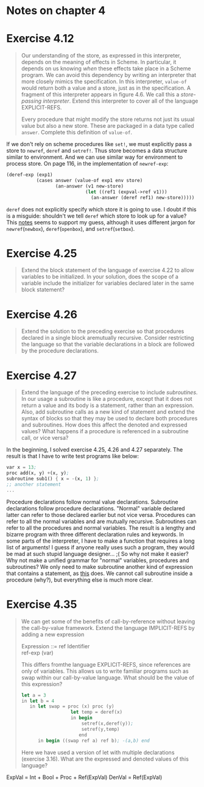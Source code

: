 Notes on chapter 4
==================

# Exercise 4.12
> Our understanding of the store, as expressed in this interpreter, depends on the
> meaning of effects in Scheme. In particular, it depends on us knowing *when*
> these effects take place in a Scheme program. We can avoid this dependency by
> writing an interpreter that more closely mimics the specification. In this
> interpreter, `value-of` would return both a value and a store, just as in the
> specification. A fragment of this interpreter appears in figure 4.6. We call
> this a *store-passing interpreter*. Extend this interpreter to cover all of the
> language EXPLICIT-REFS.
>
> Every procedure that might modify the store returns not just its usual value but
> also a new store. These are packaged in a data type called `answer`. Complete
> this definition of `value-of`.

If we don't rely on scheme procedures like `set!`, we must explicitly pass a
store to `newref`, `deref` and `setref!`. Thus store becomes a data structure
similar to environment. And we can use similar way for environment to process
store. On page 116, in the implementation of `newref-exp`:

``` scheme
(deref-exp (exp1)
           (cases answer (value-of exp1 env store)
                  (an-answer (v1 new-store)
                             (let ((ref1 (expval->ref v1)))
                               (an-answer (deref ref1) new-store)))))
```

 `deref` does not explicitly specify which store it is going to use. I doubt if
 this is a misguide: shouldn't we tell `deref` which store to look up for a
 value? This
 [notes](https://cs.brown.edu/courses/cs173/2003/Textbook/2003-10-10.pdf) seems
 to support my guess, although it uses different jargon for `newref`(`newbox`),
 `deref`(`openbox`), and `setref`(`setbox`).

# Exercise 4.25
> Extend the block statement of the language of exercise 4.22 to allow variables
> to be initialized. In your solution, does the scope of a variable include the
> initializer for variables declared later in the same block statement?

# Exercise 4.26
> Extend the solution to the preceding exercise so that procedures declared in a
> single block aremutually recursive. Consider restricting the language so that
> the variable declarations in a block are followed by the procedure declarations.
 
# Exercise 4.27
> Extend the language of the preceding exercise to include *subroutines*. In our
> usage a subroutine is like a procedure, except that it does not return a value
> and its body is a statement, rather than an expression. Also, add subroutine
> calls as a new kind of statement and extend the syntax of blocks so that they
> may be used to declare both procedures and subroutines. How does this affect the
> denoted and expressed values? What happens if a procedure is referenced in a
> subroutine call, or vice versa?

In the beginning, I solved exercise 4.25, 4.26 and 4.27 separately. The result
is that I have to write test programs like below:
  
``` scheme
var x = 13;
proc add(x, y) +(x, y);
subroutine sub1() { x = -(x, 1) };
;; another statement
...
```

Procedure declarations follow normal value declarations. Subroutine declarations
follow procedure declarations. "Normal" variable declared latter can refer to
those declared earlier but not vice versa. Procedures can refer to all the
normal variables and are mutually recursive. Subroutines can refer to all the
procedures and normal variables. The result is a lengthy and bizarre program
with three different declaration rules and keywords. In some parts of the
interpreter, I have to make a function that requires a long list of arguments! I
guess if anyone really uses such a program, they would be mad at such stupid
language designer... ;( So why not make it easier? Why not make a unified
grammar for "normal" variables, procedures and subroutines? We only need to make
subroutine another kind of expression that contains a statement, as
[this](https://github.com/EFanZh/EOPL-Exercises/blob/master/solutions/exercise-4.27.rkt#L39)
does. We cannot call subroutine inside a procedure (why?), but everything else
is much more clear.

# Exercise 4.35

> We can get some of the benefits of call-by-reference without leaving
> the call-by-value framework. Extend the language IMPLICIT-REFS by adding a
> new expression
>
> Expression ::= ref Identifier<br/>
>                ref-exp (var)
>
> This differs fromthe language EXPLICIT-REFS, since references are only of variables.
> This allows us to write familiar programs such as swap within our call-by-value language.
> What should be the value of this expression?
>
> ``` scheme
> let a = 3
> in let b = 4
>    in let swap = proc (x) proc (y)
>                   let temp = deref(x)
>                   in begin
>                       setref(x,deref(y));
>                       setref(y,temp)
>                      end
>       in begin ((swap ref a) ref b); -(a,b) end
> ```
>
> Here we have used a version of let with multiple declarations (exercise 3.16). What
> are the expressed and denoted values of this language?

ExpVal = Int + Bool + Proc + Ref(ExpVal)
DenVal = Ref(ExpVal)
